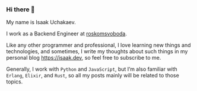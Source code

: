### Hi there 👋

My name is Isaak Uchakaev.

I work as a Backend Engineer at [roskomsvoboda](https://github.com/roskomsvoboda).

Like any other programmer and professional, I love learning new things and technologies, and sometimes, 
I write my thoughts about such things in my personal blog https://isaak.dev, so feel free to subscribe to me.

Generally, I work with `Python` and `JavaScript`, but I’m also familiar with 
`Erlang`, `Elixir`, and `Rust`, so all my posts mainly will be related to those topics.
